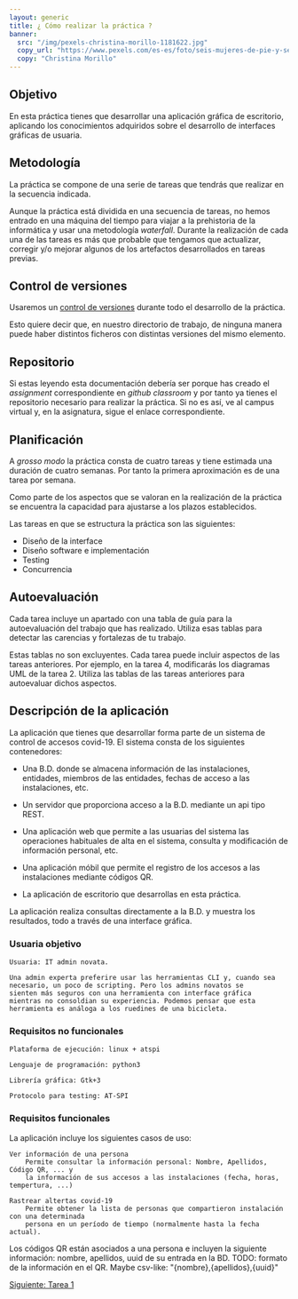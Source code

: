 ```yaml
---
layout: generic
title: ¿ Cómo realizar la práctica ?
banner:
  src: "/img/pexels-christina-morillo-1181622.jpg"
  copy_url: "https://www.pexels.com/es-es/foto/seis-mujeres-de-pie-y-sentadas-dentro-de-la-habitacion-1181622/"
  copy: "Christina Morillo"
---
```


## Objetivo

En esta práctica tienes que desarrollar una aplicación gráfica de
escritorio, aplicando los conocimientos adquiridos sobre el desarrollo
de interfaces gráficas de usuaria.


## Metodología

La práctica se compone de una serie de tareas que tendrás que realizar
en la secuencia indicada.

Aunque la práctica está dividida en una secuencia de tareas, no hemos
entrado en una máquina del tiempo para viajar a la prehistoria de la
informática y usar una metodología _waterfall_. Durante la realización
de cada una de las tareas es más que probable que tengamos que
actualizar, corregir y/o mejorar algunos de los artefactos
desarrollados en tareas previas.


## Control de versiones

Usaremos un [control de
versiones](https://en.wikipedia.org/wiki/Version_control) durante todo
el desarrollo de la práctica.

Esto quiere decir que, en nuestro directorio de trabajo, de ninguna
manera puede haber distintos ficheros con distintas versiones del
mismo elemento.


## Repositorio

Si estas leyendo esta documentación debería ser porque has creado el
_assignment_ correspondiente en _github classroom_ y por tanto ya
tienes el repositorio necesario para realizar la práctica. Si no es
así, ve al campus virtual y, en la asignatura, sigue el enlace
correspondiente.


## Planificación

A _grosso modo_ la práctica consta de cuatro tareas y tiene estimada
una duración de cuatro semanas. Por tanto la primera aproximación es
de una tarea por semana.

Como parte de los aspectos que se valoran en la realización de la
práctica se encuentra la capacidad para ajustarse a los plazos
establecidos.


Las tareas en que se estructura la práctica son las siguientes:

  * Diseño de la interface
  * Diseño software e implementación
  * Testing
  * Concurrencia
  
  
## Autoevaluación

Cada tarea incluye un apartado con una tabla de guía para la
autoevaluación del trabajo que has realizado. Utiliza esas tablas para
detectar las carencias y fortalezas de tu trabajo.

Estas tablas no son excluyentes. Cada tarea puede incluir aspectos de
las tareas anteriores. Por ejemplo, en la tarea 4, modificarás los
diagramas UML de la tarea 2. Utiliza las tablas de las tareas
anteriores para autoevaluar dichos aspectos.


## Descripción de la aplicación

La aplicación que tienes que desarrollar forma parte de un sistema de
control de accesos covid-19. El sistema consta de los siguientes
contenedores:

- Una B.D. donde se almacena información de las instalaciones,
  entidades, miembros de las entidades, fechas de acceso a las
  instalaciones, etc.
  
- Un servidor que proporciona acceso a la B.D. mediante un api tipo
  REST.
  
- Una aplicación web que permite a las usuarias del sistema las
  operaciones habituales de alta en el sistema, consulta y
  modificación de información personal, etc.
  
- Una aplicación móbil que permite el registro de los accesos a las
  instalaciones mediante códigos QR.
  
- La aplicación de escritorio que desarrollas en esta práctica.

La aplicación realiza consultas directamente a la B.D. y muestra los
resultados, todo a través de una interface gráfica.
 
 
### Usuaria objetivo
    
	Usuaria: IT admin novata.
	
	Una admin experta preferire usar las herramientas CLI y, cuando sea
    necesario, un poco de scripting. Pero los admins novatos se
    sienten más seguros con una herramienta con interface gráfica
    mientras no consoldian su experiencia. Podemos pensar que esta
    herramienta es análoga a los ruedines de una bicicleta.


### Requisitos no funcionales

	Plataforma de ejecución: linux + atspi
	
    Lenguaje de programación: python3
	
	Librería gráfica: Gtk+3
	
	Protocolo para testing: AT-SPI


### Requisitos funcionales

La aplicación incluye los siguientes casos de uso:

	Ver información de una persona
		Permite consultar la información personal: Nombre, Apellidos, Código QR, ... y
		la información de sus accesos a las instalaciones (fecha, horas, tempertura, ...)
		
	Rastrear altertas covid-19
        Permite obtener la lista de personas que compartieron instalación con una determinada
		persona en un período de tiempo (normalmente hasta la fecha actual).
		
Los códigos QR están asociados a una persona e incluyen la siguiente
información: nombre, apellidos, uuid de su entrada en la BD.
TODO: formato de la información en el QR. Maybe csv-like: "{nombre},{apellidos},{uuid}"
	

<a href="{{page.url|baseUrl}}tarea_1" class="button big">Siguiente: Tarea 1</a>
